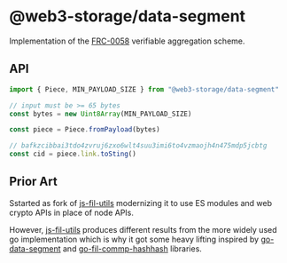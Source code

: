 # @web3-storage/data-segment

Implementation of the [FRC-0058] verifiable aggregation scheme.

## API

```ts
import { Piece, MIN_PAYLOAD_SIZE } from "@web3-storage/data-segment"

// input must be >= 65 bytes
const bytes = new Uint8Array(MIN_PAYLOAD_SIZE)

const piece = Piece.fromPayload(bytes)

// bafkzcibbai3tdo4zvruj6zxo6wlt4suu3imi6to4vzmaojh4n475mdp5jcbtg
const cid = piece.link.toSting()
```

## Prior Art

Sstarted as fork of [js-fil-utils] modernizing it to use ES modules and web crypto APIs in place of node APIs.

However, [js-fil-utils] produces different results from the more widely used go implementation which is why it got some heavy lifting inspired by [go-data-segment] and [go-fil-commp-hashhash] libraries.

[go-data-segment]:https://github.com/filecoin-project/go-fil-commp-hashhash/tree/master
[go-fil-commp-hashhash]:https://github.com/filecoin-project/go-data-segment/tree/master
[js-fil-utils]: https://github.com/rvagg/js-fil-utils/tree/master
[FRC-0058]: https://github.com/filecoin-project/FIPs/blob/master/FRCs/frc-0058.md
